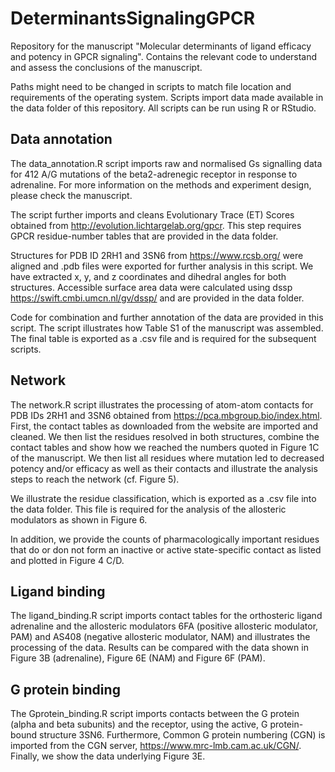 # DeterminantsSignalingGPCR

Repository for the manuscript "Molecular determinants of ligand efficacy and potency in GPCR signaling".
Contains the relevant code to understand and assess the conclusions of the manuscript.

Paths might need to be changed in scripts to match file location and requirements of the operating system.
Scripts import data made available in the data folder of this repository. All scripts can be run using R or RStudio.

## Data annotation

The data_annotation.R script imports raw and normalised Gs signalling data for 412 A/G mutations of the beta2-adrenegic receptor in response to adrenaline. For more information on the methods and experiment design, please check the manuscript.

The script further imports and cleans Evolutionary Trace (ET) Scores obtained from http://evolution.lichtargelab.org/gpcr. This step requires GPCR residue-number tables that are provided in the data folder.

Structures for PDB ID 2RH1 and 3SN6 from https://www.rcsb.org/ were aligned and .pdb files were exported for further analysis in this script. We have extracted x, y, and z coordinates and dihedral angles for both structures. Accessible surface area data were calculated using dssp https://swift.cmbi.umcn.nl/gv/dssp/ and are provided in the data folder.

Code for combination and further annotation of the data are provided in this script. The script illustrates how Table S1 of the manuscript was assembled. The final table is exported as a .csv file and is required for the subsequent scripts.

## Network

The network.R script illustrates the processing of atom-atom contacts for PDB IDs 2RH1 and 3SN6 obtained from https://pca.mbgroup.bio/index.html. First, the contact tables as downloaded from the website are imported and cleaned. We then list the residues resolved in both structures, combine the contact tables and show how we reached the numbers quoted in Figure 1C of the manuscript. We then list all residues where mutation led to decreased potency and/or efficacy as well as their contacts and illustrate the analysis steps to reach the network (cf. Figure 5).

We illustrate the residue classification, which is exported as a .csv file into the data folder. This file is required for the analysis of the allosteric modulators as shown in Figure 6.

In addition, we provide the counts of pharmacologically important residues that do or don not form an inactive or active state-specific contact as listed and plotted in Figure 4 C/D.

## Ligand binding

The ligand_binding.R script imports contact tables for the orthosteric ligand adrenaline and the allosteric modulators 6FA (positive allosteric modulator, PAM) and AS408 (negative allosteric modulator, NAM) and illustrates the processing of the data. Results can be compared with the data shown in Figure 3B (adrenaline), Figure 6E (NAM) and Figure 6F (PAM).

## G protein binding

The Gprotein_binding.R script imports contacts between the G protein (alpha and beta subunits) and the receptor, using the active, G protein-bound structure 3SN6. Furthermore, Common G protein numbering (CGN) is imported from the CGN server, https://www.mrc-lmb.cam.ac.uk/CGN/. Finally, we show the data underlying Figure 3E.

